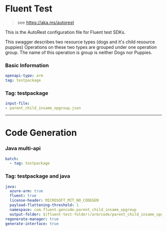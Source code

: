 # Fluent Test

> see https://aka.ms/autorest

This is the AutoRest configuration file for Fluent test SDKs.

This swagger describes two resource types (dogs and it's child resource puppies)
Operations on these two types are grouped under one operation group.
The name of this operation is group is neither Dogs nor Puppies.

### Basic Information

``` yaml
openapi-type: arm
tag: testpackage
```

### Tag: testpackage

``` yaml $(tag) == 'testpackage'
input-file:
- parent_child_insame_opgroup.json
```

---
# Code Generation

### Java multi-api

``` yaml $(java) && $(multiapi)
batch:
  - tag: testpackage
```

### Tag: testpackage and java

``` yaml $(tag)=='testpackage' && $(java) && $(multiapi)
java:
  azure-arm: true
  fluent: true
  license-header: MICROSOFT_MIT_NO_CODEGEN
  payload-flattening-threshold: 1
  namespace: com.fluent.gencode.parent_child_insame_opgroup
  output-folder: $(fluent-test-folder)/arm/code/parent_child_insame_opgroup
regenerate-manager: true
generate-interface: true
```
